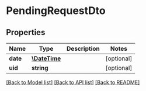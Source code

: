 # PendingRequestDto

## Properties
Name | Type | Description | Notes
------------ | ------------- | ------------- | -------------
**date** | [**\DateTime**](\DateTime.md) |  | [optional] 
**uid** | **string** |  | [optional] 

[[Back to Model list]](../../README.md#documentation-for-models) [[Back to API list]](../../README.md#documentation-for-api-endpoints) [[Back to README]](../../README.md)

